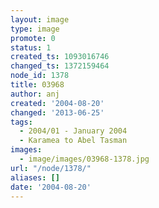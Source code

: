 ```yaml
---
layout: image
type: image
promote: 0
status: 1
created_ts: 1093016746
changed_ts: 1372159464
node_id: 1378
title: 03968
author: anj
created: '2004-08-20'
changed: '2013-06-25'
tags:
  - 2004/01 - January 2004
  - Karamea to Abel Tasman
images:
  - image/images/03968-1378.jpg
url: "/node/1378/"
aliases: []
date: '2004-08-20'
---
```



